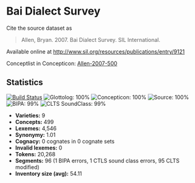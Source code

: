 # Bai Dialect Survey

Cite the source dataset as

> Allen, Bryan. 2007. Bai Dialect Survey. SIL International.

Available online at http://www.sil.org/resources/publications/entry/9121

Conceptlist in Concepticon: [Allen-2007-500](http://concepticon.clld.org/contributions/Allen-2007-500)

## Statistics


[![Build Status](https://travis-ci.org/lexibank/allenbai.svg?branch=master)](https://travis-ci.org/lexibank/allenbai)
![Glottolog: 100%](https://img.shields.io/badge/Glottolog-100%25-brightgreen.svg "Glottolog: 100%")
![Concepticon: 100%](https://img.shields.io/badge/Concepticon-100%25-brightgreen.svg "Concepticon: 100%")
![Source: 100%](https://img.shields.io/badge/Source-100%25-brightgreen.svg "Source: 100%")
![BIPA: 99%](https://img.shields.io/badge/BIPA-99%25-green.svg "BIPA: 99%")
![CLTS SoundClass: 99%](https://img.shields.io/badge/CLTS%20SoundClass-99%25-green.svg "CLTS SoundClass: 99%")

- **Varieties:** 9
- **Concepts:** 499
- **Lexemes:** 4,546
- **Synonymy:** 1.01
- **Cognacy:** 0 cognates in 0 cognate sets
- **Invalid lexemes:** 0
- **Tokens:** 20,268
- **Segments:** 96 (1 BIPA errors, 1 CTLS sound class errors, 95 CLTS modified)
- **Inventory size (avg):** 54.11